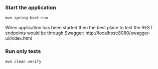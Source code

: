 ### Start the application

``` bash
mvn spring-boot:run
```

When application has been started then the best place to test the REST endpoints would be through Swagger:
http://localhost:8080/swagger-ui/index.html

### Run only tests
``` bash
mvn clean verify
```